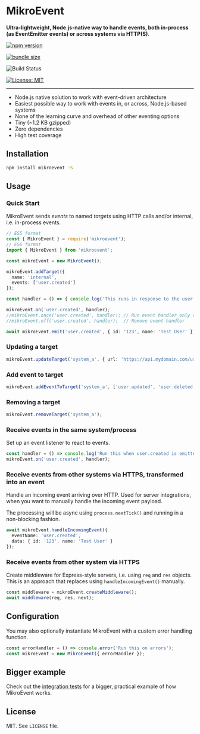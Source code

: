 # MikroEvent

**Ultra-lightweight, Node.js-native way to handle events, both in-process (as EventEmitter events) or across systems via HTTP(S)**.

[![npm version](https://img.shields.io/npm/v/mikroevent.svg)](https://www.npmjs.com/package/mikroevent)

[![bundle size](https://img.shields.io/bundlephobia/minzip/mikroevent)](https://bundlephobia.com/package/mikroevent)

![Build Status](https://github.com/mikaelvesavuori/mikroevent/workflows/main/badge.svg)

[![License: MIT](https://img.shields.io/badge/License-MIT-blue.svg)](https://opensource.org/licenses/MIT)

---

- Node.js native solution to work with event-driven architecture
- Easiest possible way to work with events in, or across, Node.js-based systems
- None of the learning curve and overhead of other eventing options
- Tiny (~1.2 KB gzipped)
- Zero dependencies
- High test coverage

## Installation

```bash
npm install mikroevent -S
```

## Usage

### Quick Start

MikroEvent sends _events_ to named _targets_ using HTTP calls and/or internal, i.e. in-process events.

```typescript
// ES5 format
const { MikroEvent } = require('mikroevent');
// ES6 format
import { MikroEvent } from 'mikroevent';

const mikroEvent = new MikroEvent();

mikroEvent.addTarget({
  name: 'internal',
  events: ['user.created']
});

const handler = () => { console.log('This runs in response to the user.created event') };

mikroEvent.on('user.created', handler);
//mikroEvent.once('user.created', handler); // Run event handler only once
//mikroEvent.off('user.created', handler);  // Remove event handler

await mikroEvent.emit('user.created', { id: '123', name: 'Test User' });
```

### Updating a target

```typescript
mikroEvent.updateTarget('system_a', { url: 'https://api.mydomain.com/userCreated', events: ['user.updated'] };
```

### Add event to target

```typescript
mikroEvent.addEventToTarget('system_a', ['user.updated', 'user.deleted']);
```

### Removing a target

```typescript
mikroEvent.removeTarget('system_a');
```

### Receive events in the same system/process

Set up an event listener to react to events.

```typescript
const handler = () => console.log('Run this when user.created is emitted');
mikroEvent.on('user.created', handler);
```

### Receive events from other systems via HTTPS, transformed into an event

Handle an incoming event arriving over HTTP. Used for server integrations, when you want to manually handle the incoming event payload.

The processing will be async using `process.nextTick()` and running in a non-blocking fashion.

```typescript
await mikroEvent.handleIncomingEvent({
  eventName: 'user.created',
  data: { id: '123', name: 'Test User' }
});
```

### Receive events from other system via HTTPS

Create middleware for Express-style servers, i.e. using `req` and `res` objects. This is an approach that replaces using `handleIncomingEvent()` manually.

```typescript
const middleware = mikroEvent.createMiddleware();
await middleware(req, res, next);
```

## Configuration

You may also optionally instantiate MikroEvent with a custom error handling function.

```typescript
const errorHandler = () => console.error('Run this on errors');
const mikroEvent = new MikroEvent({ errorHandler });
```

## Bigger example

Check out the [integration tests](tests/integration/index.ts) for a bigger, practical example of how MikroEvent works.

## License

MIT. See `LICENSE` file.
